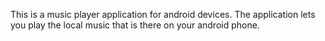 This is a music player application for android devices. The application lets you play the local music that is there on your android phone.

